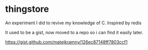 # thingstore
An experiment I did to revive my knowledge of C. Inspired by redis

It used to be a gist, now moved to a repo so i can find it easily later. 

https://gist.github.com/matejkramny/126ec87148ff7803ccf1
